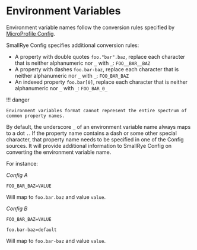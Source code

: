 # Environment Variables

Environment variable names follow the conversion rules specified by [MicroProfile Config](https://github.com/eclipse/microprofile-config/blob/master/spec/src/main/asciidoc/configsources.asciidoc#default-configsources).

SmallRye Config specifies additional conversion rules:

- A property with double quotes `foo."bar".baz`, replace each character that is neither alphanumeric nor `_` 
with `_`: `FOO__BAR__BAZ`
- A property with dashes `foo.bar-baz`, replace each character that is neither alphanumeric nor `_`
  with `_`: `FOO_BAR_BAZ`
- An indexed property `foo.bar[0]`, replace each character that is neither alphanumeric nor `_`
  with `_`: `FOO_BAR_0_`

!!! danger

    Environment variables format cannot represent the entire spectrum of common property names.

By default, the underscore `_` of an environment variable name always maps to a dot `.`. If the property name
contains a dash or some other special character, that property name needs to be specified in one of the Config 
sources. It will provide additional information to SmallRye Config on converting the environment variable name.

For instance:

_Config A_
```console
FOO_BAR_BAZ=VALUE
```

Will map to `foo.bar.baz` and value `value`.

_Config B_
```console
FOO_BAR_BAZ=VALUE
```
```properties
foo.bar-baz=default
```

Will map to `foo.bar-baz` and value `value`.
